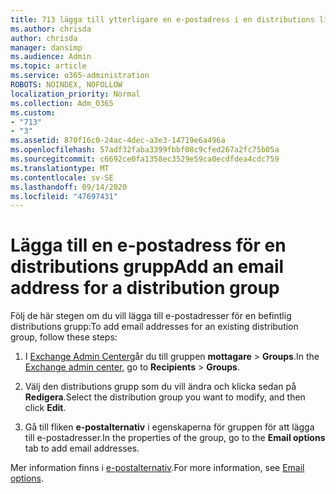 ```yaml
---
title: 713 lägga till ytterligare en e-postadress i en distributions lista
ms.author: chrisda
author: chrisda
manager: dansimp
ms.audience: Admin
ms.topic: article
ms.service: o365-administration
ROBOTS: NOINDEX, NOFOLLOW
localization_priority: Normal
ms.collection: Adm_O365
ms.custom:
- "713"
- "3"
ms.assetid: 870f16c0-24ac-4dec-a3e3-14719e6a496a
ms.openlocfilehash: 57adf32faba3399fbbf08c9cfed267a2fc75b05a
ms.sourcegitcommit: c6692ce0fa1358ec3529e59ca0ecdfdea4cdc759
ms.translationtype: MT
ms.contentlocale: sv-SE
ms.lasthandoff: 09/14/2020
ms.locfileid: "47697431"
---
```

# <a name="add-an-email-address-for-a-distribution-group"></a><span data-ttu-id="907c2-102">Lägga till en e-postadress för en distributions grupp</span><span class="sxs-lookup"><span data-stu-id="907c2-102">Add an email address for a distribution group</span></span>

<span data-ttu-id="907c2-103">Följ de här stegen om du vill lägga till e-postadresser för en befintlig distributions grupp:</span><span class="sxs-lookup"><span data-stu-id="907c2-103">To add email addresses for an existing distribution group, follow these steps:</span></span>

1. <span data-ttu-id="907c2-104">I [Exchange Admin Center](https://outlook.office365.com/ecp/)går du till gruppen **mottagare** \> **Groups**.</span><span class="sxs-lookup"><span data-stu-id="907c2-104">In the [Exchange admin center](https://outlook.office365.com/ecp/), go to **Recipients** \> **Groups**.</span></span>

2. <span data-ttu-id="907c2-105">Välj den distributions grupp som du vill ändra och klicka sedan på **Redigera**.</span><span class="sxs-lookup"><span data-stu-id="907c2-105">Select the distribution group you want to modify, and then click **Edit**.</span></span>

3. <span data-ttu-id="907c2-106">Gå till fliken **e-postalternativ** i egenskaperna för gruppen för att lägga till e-postadresser.</span><span class="sxs-lookup"><span data-stu-id="907c2-106">In the properties of the group, go to the **Email options** tab to add email addresses.</span></span> 

<span data-ttu-id="907c2-107">Mer information finns i [e-postalternativ](https://technet.microsoft.com/library/bb124513.aspx#emailoptions).</span><span class="sxs-lookup"><span data-stu-id="907c2-107">For more information, see [Email options](https://technet.microsoft.com/library/bb124513.aspx#emailoptions).</span></span>
